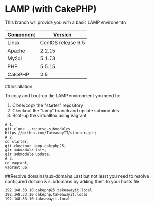 LAMP (with CakePHP)
=====
This branch will provide you with a basic LAMP environemtn 

Component            | Version
-------------------- | --------------------
Linux                | CentOS release 6.5
Apache               | 2.2.15
MySql                | 5.1.73
PHP                  | 5.5.15
CakePHP              | 2.5

##Installation 

To copy and boot-up the LAMP environment you need to:

1. Clone/copy the "starter" repository
2. Checkout the "lamp" branch and update submodules 
3. Boot-up the virtualBox using Vagrant

```
# 1.
git clone --recurse-submodules https://github.com/TakeawayIT/starter.git;
# 2.
cd starter;
git checkout lamp-cakephp25;
git submodule init;
git submodule update;
# 3.
cd vagrant;
vagrant up;
```

##Resolve domains/sub-domains 
Last but not least you need to resolve configured domain & subdomains by adding them to your hosts file.
```
192.168.33.10 cakephp25.takeawayit.local
192.168.33.10 cakephp.takeawayit.local
192.168.33.10 takeawayit.local
```

